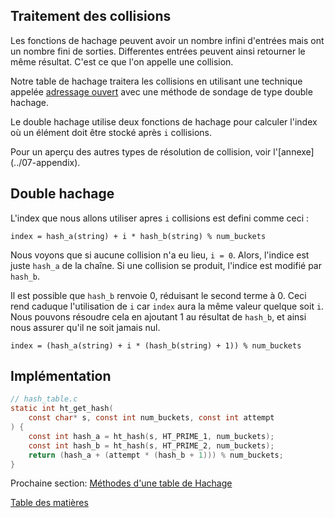 ## Traitement des collisions

Les fonctions de hachage peuvent avoir un nombre infini d'entrées mais ont un nombre fini de sorties. Differentes entrées peuvent ainsi retourner le même résultat. C'est ce que l'on appelle une collision.

Notre table de hachage traitera les collisions en utilisant une technique appelée [adressage ouvert](https://fr.wikipedia.org/wiki/Table_de_hachage#Adressage_ouvert) avec une méthode de sondage de type double hachage.

Le double hachage utilise deux fonctions de hachage pour calculer l'index où un élément doit être stocké après `i` collisions.

Pour un aperçu des autres types de résolution de collision, voir l'[annexe] (../07-appendix).

## Double hachage

L'index que nous allons utiliser apres `i` collisions est defini comme ceci :

```
index = hash_a(string) + i * hash_b(string) % num_buckets
```

Nous voyons que si aucune collision n'a eu lieu, `i = 0`. Alors, l'indice est juste `hash_a` de la chaîne. Si une collision se produit, l'indice est modifié par `hash_b`.

Il est possible que `hash_b` renvoie 0, réduisant le second terme à 0. Ceci rend caduque l'utilisation de `i` car `index` aura la même valeur quelque soit `i`. Nous pouvons résoudre cela en ajoutant 1 au résultat de `hash_b`, et ainsi nous assurer qu'il ne soit jamais nul.

```
index = (hash_a(string) + i * (hash_b(string) + 1)) % num_buckets
```

## Implémentation

```c
// hash_table.c
static int ht_get_hash(
    const char* s, const int num_buckets, const int attempt
) {
    const int hash_a = ht_hash(s, HT_PRIME_1, num_buckets);
    const int hash_b = ht_hash(s, HT_PRIME_2, num_buckets);
    return (hash_a + (attempt * (hash_b + 1))) % num_buckets;
}
```

Prochaine section: [Méthodes d'une table de Hachage](../05-methods)

[Table des matières](/.translations/fr/README.md#contents)

